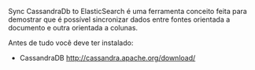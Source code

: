 Sync CassandraDb to ElasticSearch é uma ferramenta conceito feita para demostrar que é possível sincronizar dados 
entre fontes orientada a documento e outra orientada a colunas.

Antes de tudo você deve ter instalado:
 * CassandraDB http://cassandra.apache.org/download/ 
 